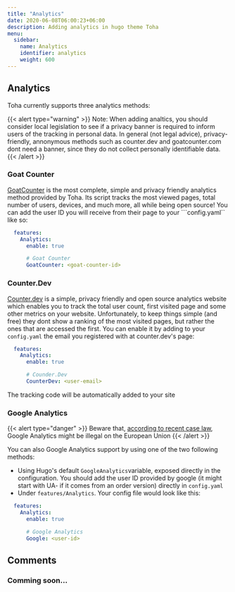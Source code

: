 ```yaml
---
title: "Analytics"
date: 2020-06-08T06:00:23+06:00
description: Adding analytics in hugo theme Toha
menu:
  sidebar:
    name: Analytics
    identifier: analytics
    weight: 600
---
```


## Analytics

Toha currently supports three analytics methods:

{{< alert type="warning" >}}
Note: When adding analtics, you should consider local legislation to see if a privacy banner is required to inform users of the tracking in personal data. In general (not legal advice), privacy-friendly, annonymous methods such as counter.dev and goatcounter.com dont need a banner, since they do not collect personally identifiable data.
{{< /alert >}}

### Goat Counter

[GoatCounter](https://www.goatcounter.com/) is the most complete, simple and privacy friendly analytics method provided by Toha. Its script tracks the most viewed pages, total number of users, devices, and much more, all while being open source! You can add the user ID you will receive from their page to your ```config.yaml`` like so:

```yaml
  features:
    Analytics:
      enable: true

      # Goat Counter
      GoatCounter: <goat-counter-id>
```

### Counter.Dev

[Counter.dev](https://counter.dev) is a simple, privacy friendly and open source analytics website which enables you to track the total user count, first visited page and some other metrics on your website. Unfortunately, to keep things simple (and free) they dont show a ranking of the most visited pages, but rather the ones that are accessed the first. You can enable it by adding to your ```config.yaml``` the email you registered with at counter.dev's page:

```yaml
  features:
    Analytics:
      enable: true

      # Counder.Dev
      CounterDev: <user-email>
```

The tracking code will be automatically added to your site

### Google Analytics

{{< alert type="danger" >}}
Beware that, [according to recent case law](https://www.euractiv.com/section/politics/short_news/use-of-google-analytics-violates-eu-law-austrian-authority-rules/), Google Analytics might be illegal on the European Union
{{< /alert >}}

You can also Google Analytics support by using one of the two following methods:

* Using Hugo's default ```GoogleAnalytics```variable, exposed directly in the configuration. You should add the user ID provided by google (it might start with UA- if it comes from an order version) directly in ```config.yaml```
* Under ```features/Analytics```. Your config file would look like this:

```yaml
  features:
    Analytics:
      enable: true

      # Google Analytics
      Google: <user-id>
```

## Comments

### Comming soon...
